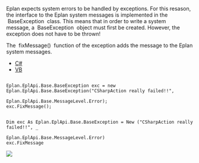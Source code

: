 Eplan expects system errors to be handled by exceptions. For this resason, the interface to the Eplan system messages is implemented in the  BaseException  class. This means that in order to write a system message, a  BaseException  object must first be created. However, the exception does not have to be thrown!

The  fixMessage()  function of the exception adds the message to the Eplan system messages.

* [C#](#i-tab-content-CS)
* [VB](#i-tab-content-VB)

```

Eplan.EplApi.Base.BaseException exc = new Eplan.EplApi.Base.BaseException("CSharpAction really failed!!",
                                      Eplan.EplApi.Base.MessageLevel.Error);
exc.FixMessage();
```

```

Dim exc As Eplan.EplApi.Base.BaseException = New ("CSharpAction really failed!!", _
                                             Eplan.EplApi.Base.MessageLevel.Error)
exc.FixMessage
```

![](images/SystemMessage.jpg)